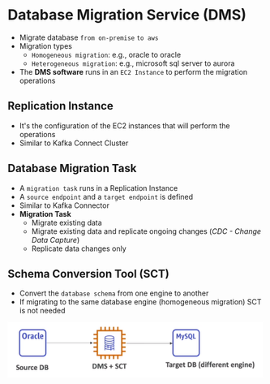 # Database Migration Service (DMS)

- Migrate database `from on-premise` `to aws`
- Migration types
  - `Homogeneous migration`: e.g., oracle to oracle
  - `Heterogeneous migration`: e.g., microsoft sql server to aurora
- The **DMS software** runs in an `EC2 Instance` to perform the migration operations

## Replication Instance

- It's the configuration of the EC2 instances that will perform the operations
- Similar to Kafka Connect Cluster

## Database Migration Task

- A `migration task` runs in a Replication Instance
- A `source endpoint` and a `target endpoint` is defined
- Similar to Kafka Connector
- **Migration Task**
  - Migrate existing data
  - Migrate existing data and replicate ongoing changes (_CDC - Change Data Capture_)
  - Replicate data changes only

## Schema Conversion Tool (SCT)

- Convert the `database schema` from one engine to another
- If migrating to the same database engine (homogeneous migration) SCT is not needed

![Schema Conversion Tool](.images/database-migration-sct.png)
